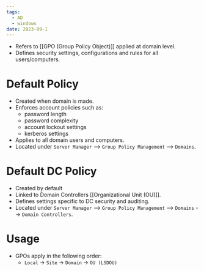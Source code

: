 ```yaml
---
tags:
  - AD
  - windows
date: 2023-09-1
---
```

- Refers to [[GPO (Group Policy Object)]] applied at domain level.
- Defines security settings, configurations and rules for all users/computers.
# Default Policy

- Created when domain is made.
- Enforces account policies such as:
	- password length
	- password complexity
	- account lockout settings
	- kerberos settings
- Applies to all domain users and computers.
- Located under `Server Manager` --> `Group Policy Management` --> `Domains`.
# Default DC Policy

- Created by default
- Linked to Domain Controllers [[Organizational Unit (OU)]].
- Defines settings specific to DC security and auditing.
- Located under `Server Manager` --> `Group Policy Management` --> `Domains` --> `Domain Controllers`.
# Usage

- GPOs apply in the following order:
	- `Local` -> `Site` -> `Domain` -> `OU (LSDOU)`